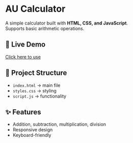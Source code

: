 # AU Calculator

A simple calculator built with **HTML, CSS, and JavaScript**.  
Supports basic arithmetic operations.

## 🚀 Live Demo
[Click here to use]([https://vedantsingh123.github.io/calculator-v2/])

## 📂 Project Structure
- `index.html` → main file  
- `styles.css` → styling  
- `script.js` → functionality  

## ✨ Features
- Addition, subtraction, multiplication, division
- Responsive design
- Keyboard-friendly

